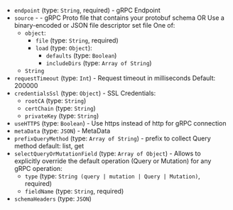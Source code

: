 
* `endpoint` (type: `String`, required) - gRPC Endpoint
* `source` -  - gRPC Proto file that contains your protobuf schema
OR
Use a binary-encoded or JSON file descriptor set file One of: 
  * `object`: 
    * `file` (type: `String`, required)
    * `load` (type: `Object`): 
      * `defaults` (type: `Boolean`)
      * `includeDirs` (type: `Array of String`)
  * `String`
* `requestTimeout` (type: `Int`) - Request timeout in milliseconds
Default: 200000
* `credentialsSsl` (type: `Object`) - SSL Credentials: 
  * `rootCA` (type: `String`)
  * `certChain` (type: `String`)
  * `privateKey` (type: `String`)
* `useHTTPS` (type: `Boolean`) - Use https instead of http for gRPC connection
* `metaData` (type: `JSON`) - MetaData
* `prefixQueryMethod` (type: `Array of String`) - prefix to collect Query method default: list, get
* `selectQueryOrMutationField` (type: `Array of Object`) - Allows to explicitly override the default operation (Query or Mutation) for any gRPC operation: 
  * `type` (type: `String (query | mutation | Query | Mutation)`, required)
  * `fieldName` (type: `String`, required)
* `schemaHeaders` (type: `JSON`)